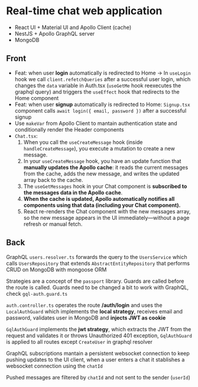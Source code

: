 # Real-time chat web application

- React UI + Material UI and Apollo Client (cache)
- NestJS + Apollo GraphQL server
- MongoDB

## Front

- Feat: when user **login** automatically is redirected to Home -> In `useLogin` hook we call `client.refetchQueries` after a successful user login, which changes the `data` variable in Auth.tsx (`useGetMe` hook reexecutes the graphql query) and triggers the `useEffect` hook that redirects to the Home component
- Feat: when user **signup** automatically is redirected to Home: `Signup.tsx` component calls `await login({ email, password })` after a successful signup
- Use `makeVar` from Apollo Client to mantain authentication state and conditionally render the Header components
- `Chat.tsx`:
  1. When you call the `useCreateMessage` hook (inside `handleCreateMessage`), you execute a mutation to create a new message.
  2. In your `useCreateMessage` hook, you have an update function that **manually updates the Apollo cache**: it reads the current messages from the cache, adds the new message, and writes the updated array back to the cache.
  3. The `useGetMessages` hook in your Chat component is **subscribed to the messages data in the Apollo cache**.
  4. **When the cache is updated, Apollo automatically notifies all components using that data (including your Chat component).**
  5. React re-renders the Chat component with the new messages array, so the new message appears in the UI immediately—without a page refresh or manual fetch.

## Back

GraphQL `users.resolver.ts` forwards the query to the `UsersService` which calls `UsersRepository` that extends `AbstractEntityRepository` that performs CRUD on MongoDB with mongoose ORM

Strategies are a concept of the `passport` library.
Guards are called before the route is called. Guards need to be changed a bit to work with GraphQL, check `gql-auth.guard.ts`

`auth.controller.ts` operates the route **/auth/login** and uses the `LocalAuthGuard` which implements the **local strategy**, receives email and password, validates user in MongoDB and **injects JWT as cookie**

`GqlAuthGuard` implements the **jwt strategy**, which extracts the JWT from the request and validates it or throws Unauthorized 401 exception, `GqlAuthGuard` is applied to all routes except `CreateUser` in graphql resolver

GraphQL subscriptions mantain a persistent websocket connection to keep pushing updates to the UI client, when a user enters a chat it stablishes a websocket connection using the `chatId`

Pushed messages are filtered by `chatId` and not sent to the sender (`userId`)
